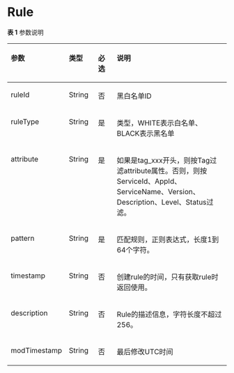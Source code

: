 # Rule<a name="ZH-CN_TOPIC_0115714407"></a>

**表 1**  参数说明

<a name="zh-cn_topic_0060506830_table51620847114953"></a>
<table><thead align="left"><tr id="zh-cn_topic_0060506830_row43559169114953"><th class="cellrowborder" valign="top" width="25%" id="mcps1.2.5.1.1"><p id="zh-cn_topic_0060506830_p3155843511508"><a name="zh-cn_topic_0060506830_p3155843511508"></a><a name="zh-cn_topic_0060506830_p3155843511508"></a>参数</p>
</th>
<th class="cellrowborder" valign="top" width="13.350000000000001%" id="mcps1.2.5.1.2"><p id="zh-cn_topic_0060506830_p609644911508"><a name="zh-cn_topic_0060506830_p609644911508"></a><a name="zh-cn_topic_0060506830_p609644911508"></a>类型</p>
</th>
<th class="cellrowborder" valign="top" width="8.64%" id="mcps1.2.5.1.3"><p id="zh-cn_topic_0060506830_p2405040011508"><a name="zh-cn_topic_0060506830_p2405040011508"></a><a name="zh-cn_topic_0060506830_p2405040011508"></a>必选</p>
</th>
<th class="cellrowborder" valign="top" width="53.010000000000005%" id="mcps1.2.5.1.4"><p id="zh-cn_topic_0060506830_p192541611508"><a name="zh-cn_topic_0060506830_p192541611508"></a><a name="zh-cn_topic_0060506830_p192541611508"></a>说明</p>
</th>
</tr>
</thead>
<tbody><tr id="zh-cn_topic_0060506830_row25019244112726"><td class="cellrowborder" valign="top" width="25%" headers="mcps1.2.5.1.1 "><p id="zh-cn_topic_0060506830_p13292893112726"><a name="zh-cn_topic_0060506830_p13292893112726"></a><a name="zh-cn_topic_0060506830_p13292893112726"></a>ruleId</p>
</td>
<td class="cellrowborder" valign="top" width="13.350000000000001%" headers="mcps1.2.5.1.2 "><p id="zh-cn_topic_0060506830_p46572646115339"><a name="zh-cn_topic_0060506830_p46572646115339"></a><a name="zh-cn_topic_0060506830_p46572646115339"></a>String</p>
</td>
<td class="cellrowborder" valign="top" width="8.64%" headers="mcps1.2.5.1.3 "><p id="zh-cn_topic_0060506830_p40260032112726"><a name="zh-cn_topic_0060506830_p40260032112726"></a><a name="zh-cn_topic_0060506830_p40260032112726"></a>否</p>
</td>
<td class="cellrowborder" valign="top" width="53.010000000000005%" headers="mcps1.2.5.1.4 "><p id="zh-cn_topic_0060506830_p39837187112726"><a name="zh-cn_topic_0060506830_p39837187112726"></a><a name="zh-cn_topic_0060506830_p39837187112726"></a>黑白名单ID</p>
</td>
</tr>
<tr id="zh-cn_topic_0060506830_row52390368115548"><td class="cellrowborder" valign="top" width="25%" headers="mcps1.2.5.1.1 "><p id="zh-cn_topic_0060506830_p15761454115548"><a name="zh-cn_topic_0060506830_p15761454115548"></a><a name="zh-cn_topic_0060506830_p15761454115548"></a>ruleType</p>
</td>
<td class="cellrowborder" valign="top" width="13.350000000000001%" headers="mcps1.2.5.1.2 "><p id="zh-cn_topic_0060506830_p1609408115548"><a name="zh-cn_topic_0060506830_p1609408115548"></a><a name="zh-cn_topic_0060506830_p1609408115548"></a>String</p>
</td>
<td class="cellrowborder" valign="top" width="8.64%" headers="mcps1.2.5.1.3 "><p id="zh-cn_topic_0060506830_p63253247115548"><a name="zh-cn_topic_0060506830_p63253247115548"></a><a name="zh-cn_topic_0060506830_p63253247115548"></a>是</p>
</td>
<td class="cellrowborder" valign="top" width="53.010000000000005%" headers="mcps1.2.5.1.4 "><p id="zh-cn_topic_0060506830_p4956673311570"><a name="zh-cn_topic_0060506830_p4956673311570"></a><a name="zh-cn_topic_0060506830_p4956673311570"></a>类型，WHITE表示白名单、BLACK表示黑名单</p>
</td>
</tr>
<tr id="zh-cn_topic_0060506830_row30742068115557"><td class="cellrowborder" valign="top" width="25%" headers="mcps1.2.5.1.1 "><p id="zh-cn_topic_0060506830_p7079605115557"><a name="zh-cn_topic_0060506830_p7079605115557"></a><a name="zh-cn_topic_0060506830_p7079605115557"></a>attribute</p>
</td>
<td class="cellrowborder" valign="top" width="13.350000000000001%" headers="mcps1.2.5.1.2 "><p id="zh-cn_topic_0060506830_p36577171115557"><a name="zh-cn_topic_0060506830_p36577171115557"></a><a name="zh-cn_topic_0060506830_p36577171115557"></a>String</p>
</td>
<td class="cellrowborder" valign="top" width="8.64%" headers="mcps1.2.5.1.3 "><p id="zh-cn_topic_0060506830_p9960885115557"><a name="zh-cn_topic_0060506830_p9960885115557"></a><a name="zh-cn_topic_0060506830_p9960885115557"></a>是</p>
</td>
<td class="cellrowborder" valign="top" width="53.010000000000005%" headers="mcps1.2.5.1.4 "><p id="zh-cn_topic_0060506830_p1525380115557"><a name="zh-cn_topic_0060506830_p1525380115557"></a><a name="zh-cn_topic_0060506830_p1525380115557"></a>如果是tag_xxx开头，则按Tag过滤attribute属性。否则，则按ServiceId、AppId、ServiceName、Version、Description、Level、Status过滤。</p>
</td>
</tr>
<tr id="zh-cn_topic_0060506830_row66326485115558"><td class="cellrowborder" valign="top" width="25%" headers="mcps1.2.5.1.1 "><p id="zh-cn_topic_0060506830_p3736211115558"><a name="zh-cn_topic_0060506830_p3736211115558"></a><a name="zh-cn_topic_0060506830_p3736211115558"></a>pattern</p>
</td>
<td class="cellrowborder" valign="top" width="13.350000000000001%" headers="mcps1.2.5.1.2 "><p id="zh-cn_topic_0060506830_p34197714115558"><a name="zh-cn_topic_0060506830_p34197714115558"></a><a name="zh-cn_topic_0060506830_p34197714115558"></a>String</p>
</td>
<td class="cellrowborder" valign="top" width="8.64%" headers="mcps1.2.5.1.3 "><p id="zh-cn_topic_0060506830_p18551482115558"><a name="zh-cn_topic_0060506830_p18551482115558"></a><a name="zh-cn_topic_0060506830_p18551482115558"></a>是</p>
</td>
<td class="cellrowborder" valign="top" width="53.010000000000005%" headers="mcps1.2.5.1.4 "><p id="zh-cn_topic_0060506830_p26275058115558"><a name="zh-cn_topic_0060506830_p26275058115558"></a><a name="zh-cn_topic_0060506830_p26275058115558"></a>匹配规则，正则表达式，长度1到64个字符。</p>
</td>
</tr>
<tr id="zh-cn_topic_0060506830_row15148785115559"><td class="cellrowborder" valign="top" width="25%" headers="mcps1.2.5.1.1 "><p id="zh-cn_topic_0060506830_p19092076115559"><a name="zh-cn_topic_0060506830_p19092076115559"></a><a name="zh-cn_topic_0060506830_p19092076115559"></a>timestamp</p>
</td>
<td class="cellrowborder" valign="top" width="13.350000000000001%" headers="mcps1.2.5.1.2 "><p id="zh-cn_topic_0060506830_p2954299115559"><a name="zh-cn_topic_0060506830_p2954299115559"></a><a name="zh-cn_topic_0060506830_p2954299115559"></a>String</p>
</td>
<td class="cellrowborder" valign="top" width="8.64%" headers="mcps1.2.5.1.3 "><p id="zh-cn_topic_0060506830_p37971655115559"><a name="zh-cn_topic_0060506830_p37971655115559"></a><a name="zh-cn_topic_0060506830_p37971655115559"></a>否</p>
</td>
<td class="cellrowborder" valign="top" width="53.010000000000005%" headers="mcps1.2.5.1.4 "><p id="zh-cn_topic_0060506830_p55805175115559"><a name="zh-cn_topic_0060506830_p55805175115559"></a><a name="zh-cn_topic_0060506830_p55805175115559"></a>创建rule的时间，只有获取rule时返回使用。</p>
</td>
</tr>
<tr id="zh-cn_topic_0060506830_row4444020911560"><td class="cellrowborder" valign="top" width="25%" headers="mcps1.2.5.1.1 "><p id="zh-cn_topic_0060506830_p4288715111560"><a name="zh-cn_topic_0060506830_p4288715111560"></a><a name="zh-cn_topic_0060506830_p4288715111560"></a>description</p>
</td>
<td class="cellrowborder" valign="top" width="13.350000000000001%" headers="mcps1.2.5.1.2 "><p id="zh-cn_topic_0060506830_p5130717311560"><a name="zh-cn_topic_0060506830_p5130717311560"></a><a name="zh-cn_topic_0060506830_p5130717311560"></a>String</p>
</td>
<td class="cellrowborder" valign="top" width="8.64%" headers="mcps1.2.5.1.3 "><p id="zh-cn_topic_0060506830_p6224034811560"><a name="zh-cn_topic_0060506830_p6224034811560"></a><a name="zh-cn_topic_0060506830_p6224034811560"></a>否</p>
</td>
<td class="cellrowborder" valign="top" width="53.010000000000005%" headers="mcps1.2.5.1.4 "><p id="zh-cn_topic_0060506830_p830341911560"><a name="zh-cn_topic_0060506830_p830341911560"></a><a name="zh-cn_topic_0060506830_p830341911560"></a>Rule的描述信息，字符长度不超过256。</p>
</td>
</tr>
<tr id="zh-cn_topic_0060506830_row374314125521"><td class="cellrowborder" valign="top" width="25%" headers="mcps1.2.5.1.1 "><p id="zh-cn_topic_0060506830_p942919522521"><a name="zh-cn_topic_0060506830_p942919522521"></a><a name="zh-cn_topic_0060506830_p942919522521"></a>modTimestamp</p>
</td>
<td class="cellrowborder" valign="top" width="13.350000000000001%" headers="mcps1.2.5.1.2 "><p id="zh-cn_topic_0060506830_p6743121255213"><a name="zh-cn_topic_0060506830_p6743121255213"></a><a name="zh-cn_topic_0060506830_p6743121255213"></a>String</p>
</td>
<td class="cellrowborder" valign="top" width="8.64%" headers="mcps1.2.5.1.3 "><p id="zh-cn_topic_0060506830_p13743512185218"><a name="zh-cn_topic_0060506830_p13743512185218"></a><a name="zh-cn_topic_0060506830_p13743512185218"></a>否</p>
</td>
<td class="cellrowborder" valign="top" width="53.010000000000005%" headers="mcps1.2.5.1.4 "><p id="zh-cn_topic_0060506830_p107432120524"><a name="zh-cn_topic_0060506830_p107432120524"></a><a name="zh-cn_topic_0060506830_p107432120524"></a>最后修改UTC时间</p>
</td>
</tr>
</tbody>
</table>

